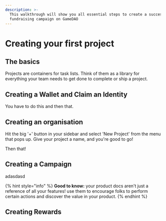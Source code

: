```yaml
---
description: >-
  This walkthrough will show you all essential steps to create a successful
  fundraising campaign on GameDAO
---
```


# Creating your first project

## The basics

Projects are containers for task lists. Think of them as a library for everything your team needs to get done to complete or ship a project.

## Creating a Wallet and Claim an Identity

You have to do this and then that.

## Creating an organisation

Hit the big '+' button in your sidebar and select 'New Project' from the menu that pops up. Give your project a name, and you're good to go!

Then that!

## Creating a Campaign

adasdasd

{% hint style="info" %}
**Good to know:** your product docs aren't just a reference of all your features! use them to encourage folks to perform certain actions and discover the value in your product.
{% endhint %}

## Creating Rewards


